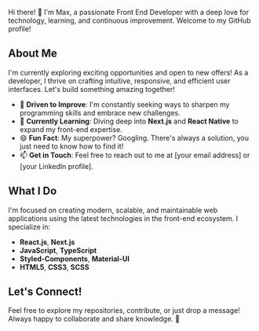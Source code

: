 Hi there! 👋 I'm Max, a passionate Front End Developer with a deep love for technology, learning, and continuous improvement. Welcome to my GitHub profile!

## About Me
I'm currently exploring exciting opportunities and open to new offers! As a developer, I thrive on crafting intuitive, responsive, and efficient user interfaces. Let's build something amazing together!

- 🚀 **Driven to Improve**: I'm constantly seeking ways to sharpen my programming skills and embrace new challenges.
- 🌱 **Currently Learning**: Diving deep into **Next.js** and **React Native** to expand my front-end expertise.
- 😄 **Fun Fact**: My superpower? Googling. There's always a solution, you just need to know how to find it!
- 📫 **Get in Touch**: Feel free to reach out to me at [your email address] or [your LinkedIn profile].

## What I Do
I'm focused on creating modern, scalable, and maintainable web applications using the latest technologies in the front-end ecosystem. I specialize in:
- **React.js**, **Next.js**
- **JavaScript**, **TypeScript**
- **Styled-Components**, **Material-UI**
- **HTML5**, **CSS3**, **SCSS**

## Let's Connect!
Feel free to explore my repositories, contribute, or just drop a message! Always happy to collaborate and share knowledge. 🚀

